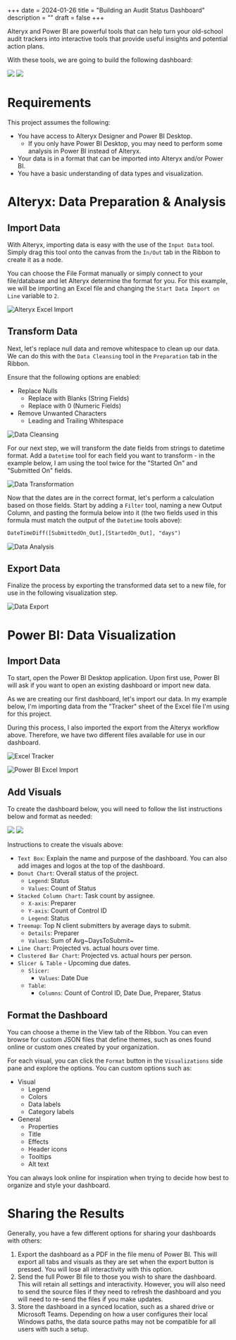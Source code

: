 +++
date = 2024-01-26
title = "Building an Audit Status Dashboard"
description = ""
draft = false
+++

Alteryx and Power BI are powerful tools that can help turn your
old-school audit trackers into interactive tools that provide useful
insights and potential action plans.

With these tools, we are going to build the following dashboard:

![](https://img.cleberg.net/blog/20240126-audit-dashboard/dashboard_01.png)
![](https://img.cleberg.net/blog/20240126-audit-dashboard/dashboard_02.png)

# Requirements

This project assumes the following:

-   You have access to Alteryx Designer and Power BI Desktop.
    -   If you only have Power BI Desktop, you may need to perform some
        analysis in Power BI instead of Alteryx.
-   Your data is in a format that can be imported into Alteryx and/or
    Power BI.
-   You have a basic understanding of data types and visualization.

# Alteryx: Data Preparation & Analysis

## Import Data

With Alteryx, importing data is easy with the use of the
`Input Data` tool. Simply drag this tool onto the canvas from
the `In/Out` tab in the Ribbon to create it as a node.

You can choose the File Format manually or simply connect to your
file/database and let Alteryx determine the format for you. For this
example, we will be importing an Excel file and changing the
`Start Data Import on Line` variable to `2`.

![Alteryx Excel
Import](https://img.cleberg.net/blog/20240126-audit-dashboard/alteryx_import.png)

## Transform Data

Next, let\'s replace null data and remove whitespace to clean up our
data. We can do this with the `Data Cleansing` tool in the
`Preparation` tab in the Ribbon.

Ensure that the following options are enabled:

-   Replace Nulls
    -   Replace with Blanks (String Fields)
    -   Replace with 0 (Numeric Fields)
-   Remove Unwanted Characters
    -   Leading and Trailing Whitespace

![Data
Cleansing](https://img.cleberg.net/blog/20240126-audit-dashboard/alteryx_cleansing.png)

For our next step, we will transform the date fields from strings to
datetime format. Add a `Datetime` tool for each field you
want to transform - in the example below, I am using the tool twice for
the \"Started On\" and \"Submitted On\" fields.

![Data
Transformation](https://img.cleberg.net/blog/20240126-audit-dashboard/alteryx_transformation.png)

Now that the dates are in the correct format, let\'s perform a
calculation based on those fields. Start by adding a `Filter`
tool, naming a new Output Column, and pasting the formula below into it
(the two fields used in this formula must match the output of the
`Datetime` tools above):

``` txt
DateTimeDiff([SubmittedOn_Out],[StartedOn_Out], "days")
```

![Data
Analysis](https://img.cleberg.net/blog/20240126-audit-dashboard/alteryx_analysis.png)

## Export Data

Finalize the process by exporting the transformed data set to a new
file, for use in the following visualization step.

![Data
Export](https://img.cleberg.net/blog/20240126-audit-dashboard/alteryx_export.png)

# Power BI: Data Visualization

## Import Data

To start, open the Power BI Desktop application. Upon first use, Power
BI will ask if you want to open an existing dashboard or import new
data.

As we are creating our first dashboard, let\'s import our data. In my
example below, I\'m importing data from the \"Tracker\" sheet of the
Excel file I\'m using for this project.

During this process, I also imported the export from the Alteryx
workflow above. Therefore, we have two different files available for use
in our dashboard.

![Excel
Tracker](https://img.cleberg.net/blog/20240126-audit-dashboard/excel_tracker.png)

![Power BI Excel
Import](https://img.cleberg.net/blog/20240126-audit-dashboard/powerbi_import.png)

## Add Visuals

To create the dashboard below, you will need to follow the list
instructions below and format as needed:

![](https://img.cleberg.net/blog/20240126-audit-dashboard/dashboard_01.png)
![](https://img.cleberg.net/blog/20240126-audit-dashboard/dashboard_02.png)

Instructions to create the visuals above:

-   `Text Box`: Explain the name and purpose of the
    dashboard. You can also add images and logos at the top of the
    dashboard.
-   `Donut Chart`: Overall status of the project.
    -   `Legend`: Status
    -   `Values`: Count of Status
-   `Stacked Column Chart`: Task count by assignee.
    -   `X-axis`: Preparer
    -   `Y-axis`: Count of Control ID
    -   `Legend`: Status
-   `Treemap`: Top N client submitters by average days to
    submit.
    -   `Details`: Preparer
    -   `Values`: Sum of Avg~DaysToSubmit~
-   `Line Chart`: Projected vs. actual hours over time.
-   `Clustered Bar Chart`: Projected vs. actual hours per
    person.
-   `Slicer & Table` - Upcoming due dates.
    -   `Slicer`:
        -   `Values`: Date Due
    -   `Table`:
        -   `Columns`: Count of Control ID, Date Due,
            Preparer, Status

## Format the Dashboard

You can choose a theme in the View tab of the Ribbon. You can even
browse for custom JSON files that define themes, such as ones found
online or custom ones created by your organization.

For each visual, you can click the `Format` button in the
`Visualizations` side pane and explore the options. You can
custom options such as:

-   Visual
    -   Legend
    -   Colors
    -   Data labels
    -   Category labels
-   General
    -   Properties
    -   Title
    -   Effects
    -   Header icons
    -   Tooltips
    -   Alt text

You can always look online for inspiration when trying to decide how
best to organize and style your dashboard.

# Sharing the Results

Generally, you have a few different options for sharing your dashboards
with others:

1.  Export the dashboard as a PDF in the file menu of Power BI. This
    will export all tabs and visuals as they are set when the export
    button is pressed. You will lose all interactivity with this option.
2.  Send the full Power BI file to those you wish to share the
    dashboard. This will retain all settings and interactivity. However,
    you will also need to send the source files if they need to refresh
    the dashboard and you will need to re-send the files if you make
    updates.
3.  Store the dashboard in a synced location, such as a shared drive or
    Microsoft Teams. Depending on how a user configures their local
    Windows paths, the data source paths may not be compatible for all
    users with such a setup.

